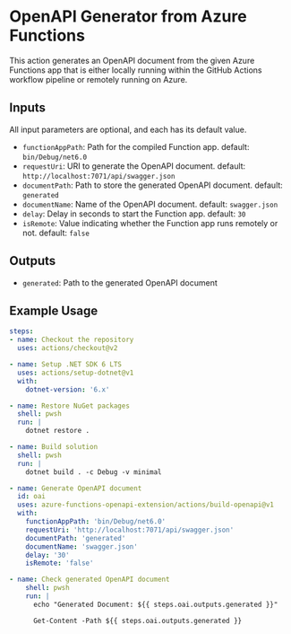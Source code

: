 # OpenAPI Generator from Azure Functions #

This action generates an OpenAPI document from the given Azure Functions app that is either locally running within the GitHub Actions workflow pipeline or remotely running on Azure.


## Inputs ##

All input parameters are optional, and each has its default value.

* `functionAppPath`: Path for the compiled Function app. default: `bin/Debug/net6.0`
* `requestUri`: URI to generate the OpenAPI document. default: `http://localhost:7071/api/swagger.json`
* `documentPath`: Path to store the generated OpenAPI document. default: `generated`
* `documentName`: Name of the OpenAPI document. default: `swagger.json`
* `delay`: Delay in seconds to start the Function app. default: `30`
* `isRemote`: Value indicating whether the Function app runs remotely or not. default: `false`


## Outputs ##

* `generated`: Path to the generated OpenAPI document


## Example Usage ##

```yml
steps:
- name: Checkout the repository
  uses: actions/checkout@v2

- name: Setup .NET SDK 6 LTS
  uses: actions/setup-dotnet@v1
  with:
    dotnet-version: '6.x'

- name: Restore NuGet packages
  shell: pwsh
  run: |
    dotnet restore .

- name: Build solution
  shell: pwsh
  run: |
    dotnet build . -c Debug -v minimal

- name: Generate OpenAPI document
  id: oai
  uses: azure-functions-openapi-extension/actions/build-openapi@v1
  with:
    functionAppPath: 'bin/Debug/net6.0'
    requestUri: 'http://localhost:7071/api/swagger.json'
    documentPath: 'generated'
    documentName: 'swagger.json'
    delay: '30'
    isRemote: 'false'

- name: Check generated OpenAPI document
    shell: pwsh
    run: |
      echo "Generated Document: ${{ steps.oai.outputs.generated }}"

      Get-Content -Path ${{ steps.oai.outputs.generated }}
```

